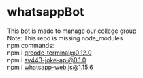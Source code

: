 ﻿# whatsappBot

This bot is made to manage our college group<br/>
Note: This repo is missing node_modules<br/>
npm commands:<br/>
npm i qrcode-terminal@0.12.0<br/>
npm i sv443-joke-api@0.1.0<br/>
npm i whatsapp-web.js@1.15.6<br/>
